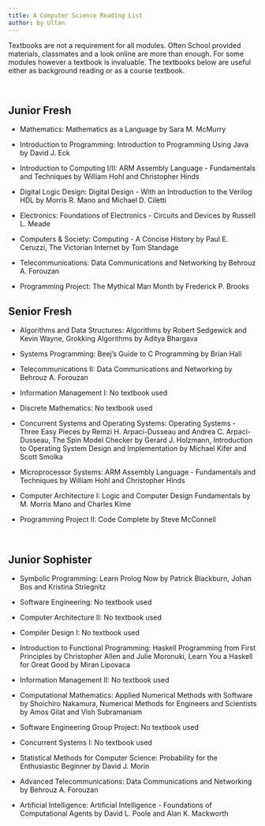 ```yaml
---
title: A Computer Science Reading List
author: by Ultan
---
```


Textbooks are not a requirement for all modules. Often School provided
materials, classmates and a look online are more than enough. For some modules
however a textbook is invaluable. The textbooks below are useful either as
background reading or as a course textbook.

 

Junior Fresh
------------

-   Mathematics: Mathematics as a Language by Sara M. McMurry

-   Introduction to Programming: Introduction to Programming Using Java by David
    J. Eck

-   Introduction to Computing I/II: ARM Assembly Language - Fundamentals and
    Techniques by William Hohl and Christopher Hinds

-   Digital Logic Design: Digital Design - With an Introduction to the Verilog
    HDL by Morris R. Mano and Michael D. Ciletti

-   Electronics: Foundations of Electronics - Circuits and Devices by Russell L.
    Meade

-   Computers & Society: Computing - A Concise History by Paul E. Ceruzzi, The
    Victorian Internet by Tom Standage

-   Telecommunications: Data Communications and Networking by Behrouz A.
    Forouzan

-   Programming Project: The Mythical Man Month by Frederick P. Brooks

Senior Fresh
------------

-   Algorithms and Data Structures: Algorithms by Robert Sedgewick and Kevin
    Wayne, Grokking Algorithms by Aditya Bhargava

-   Systems Programming: Beej’s Guide to C Programming by Brian Hall

-   Telecommunications II: Data Communications and Networking by Behrouz A.
    Forouzan

-   Information Management I: No textbook used

-   Discrete Mathematics: No textbook used

-   Concurrent Systems and Operating Systems: Operating Systems - Three Easy
    Pieces by Remzi H. Arpaci-Dusseau and Andrea C. Arpaci-Dusseau, The Spin
    Model Checker by Gerard J. Holzmann, Introduction to Operating System Design
    and Implementation by Michael Kifer and Scott Smolka

-   Microprocessor Systems: ARM Assembly Language - Fundamentals and Techniques
    by William Hohl and Christopher Hinds

-   Computer Architecture I: Logic and Computer Design Fundamentals by M. Morris
    Mano and Charles Kime

-   Programming Project II: Code Complete by Steve McConnell

 

Junior Sophister
----------------

-   Symbolic Programming: Learn Prolog Now by Patrick Blackburn, Johan Bos and
    Kristina Striegnitz

-   Software Engineering: No textbook used

-   Computer Architecture II: No textbook used

-   Compiler Design I: No textbook used

-   Introduction to Functional Programming: Haskell Programming from First
    Principles by Christopher Allen and Julie Moronuki, Learn You a Haskell for
    Great Good by Miran Lipovaca

-   Information Management II: No textbook used

-   Computational Mathematics: Applied Numerical Methods with Software by
    Shoichiro Nakamura, Numerical Methods for Engineers and Scientists by Amos
    Gilat and Vish Subramaniam

-   Software Engineering Group Project: No textbook used

-   Concurrent Systems I: No textbook used

-   Statistical Methods for Computer Science: Probability for the Enthusiastic
    Beginner by David J. Morin

-   Advanced Telecommunications: Data Communications and Networking by Behrouz
    A. Forouzan

-   Artificial Intelligence: Artificial Intelligence - Foundations of
    Computational Agents by David L. Poole and Alan K. Mackworth

 

 

 
